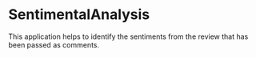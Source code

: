 # SentimentalAnalysis
This application helps to identify the sentiments from the review that has been passed as comments.
